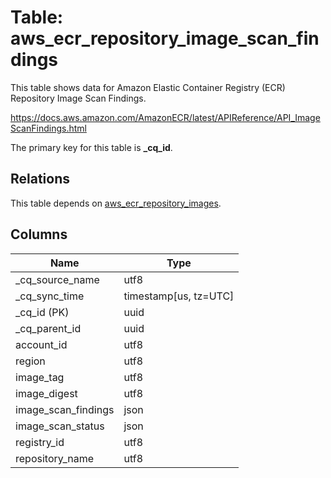 # Table: aws_ecr_repository_image_scan_findings

This table shows data for Amazon Elastic Container Registry (ECR) Repository Image Scan Findings.

https://docs.aws.amazon.com/AmazonECR/latest/APIReference/API_ImageScanFindings.html

The primary key for this table is **_cq_id**.

## Relations

This table depends on [aws_ecr_repository_images](aws_ecr_repository_images).

## Columns

| Name          | Type          |
| ------------- | ------------- |
|_cq_source_name|utf8|
|_cq_sync_time|timestamp[us, tz=UTC]|
|_cq_id (PK)|uuid|
|_cq_parent_id|uuid|
|account_id|utf8|
|region|utf8|
|image_tag|utf8|
|image_digest|utf8|
|image_scan_findings|json|
|image_scan_status|json|
|registry_id|utf8|
|repository_name|utf8|